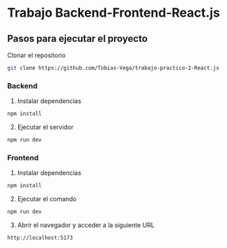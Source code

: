 # Trabajo Backend-Frontend-React.js

## Pasos para ejecutar el proyecto

Clonar el repositorio
```bash
git clone https://github.com/Tobias-Vega/trabajo-practico-2-React.js
```

### Backend
1. Instalar dependencias
```bash
npm install
```
2. Ejecutar el servidor
```bash
npm run dev
```

### Frontend
1. Instalar dependencias
```bash
npm install
```

2. Ejecutar el comando
```bash
npm run dev
```

3. Abrir el navegador y acceder a la siguiente URL
```bash
http://localhost:5173
```